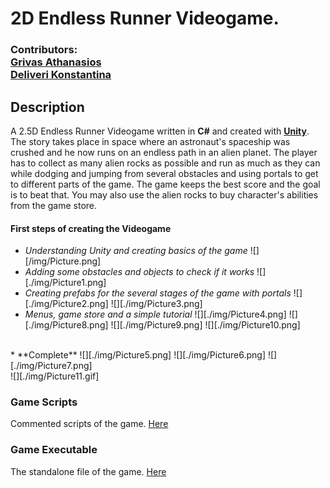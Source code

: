 # 2D Endless Runner Videogame.
### Contributors:<br> [Grivas Athanasios](https://github.com/p17griv1)<br>[Deliveri Konstantina](https://github.com/konstantinadeliveri)

## Description
A 2.5D Endless Runner Videogame written in **C#** and created with [**Unity**](https://unity.com/).<br> The story takes place in space where an astronaut's spaceship was crushed and he now runs on an endless path in an alien planet. The player has to collect as many alien rocks as possible and run as much as they can while dodging and jumping from several obstacles and using portals to get to different parts of the game. The game keeps the best score and the goal is to beat that. You may also use the alien rocks to buy character's abilities from the game store.

#### First steps of creating the Videogame
* _Understanding Unity and creating basics of the game_
![][/img/Picture.png] <br>
* _Adding some obstacles and objects to check if it works_
![][./img/Picture1.png] <br>
* _Creating prefabs for the several stages of the game with portals_
![][./img/Picture2.png]
![][./img/Picture3.png] <br>
* _Menus, game store and a simple tutorial_
![][./img/Picture4.png]
![][./img/Picture8.png]
![][./img/Picture9.png]
![][./img/Picture10.png]<br>
<br>
* **Complete**
![][./img/Picture5.png]
![][./img/Picture6.png]
![][./img/Picture7.png]
<br>
![][./img/Picture11.gif]


### Game Scripts
Commented scripts of the game. [Here](./2D_endless_runner_files/Assets/Scripts)

### Game Executable
The standalone file of the game. [Here](./2D_endless_runner_files/2d_endless_runner_standalone)
